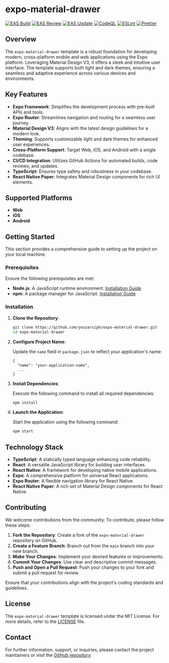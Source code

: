 # expo-material-drawer

[![EAS Build](https://github.com/youzarsiph/expo-material-drawer/actions/workflows/eas-build.yml/badge.svg)](https://github.com/youzarsiph/expo-material-drawer/actions/workflows/eas-build.yml)
[![EAS Review](https://github.com/youzarsiph/expo-material-drawer/actions/workflows/eas-reviews.yml/badge.svg)](https://github.com/youzarsiph/expo-material-drawer/actions/workflows/eas-reviews.yml)
[![EAS Update](https://github.com/youzarsiph/expo-material-drawer/actions/workflows/eas-update.yml/badge.svg)](https://github.com/youzarsiph/expo-material-drawer/actions/workflows/eas-update.yml)
[![CodeQL](https://github.com/youzarsiph/expo-material-drawer/actions/workflows/codeql.yml/badge.svg)](https://github.com/youzarsiph/expo-material-drawer/actions/workflows/codeql.yml)
[![ESLint](https://github.com/youzarsiph/expo-material-drawer/actions/workflows/eslint.yml/badge.svg)](https://github.com/youzarsiph/expo-material-drawer/actions/workflows/eslint.yml)
[![Prettier](https://github.com/youzarsiph/expo-material-drawer/actions/workflows/prettier.yml/badge.svg)](https://github.com/youzarsiph/expo-material-drawer/actions/workflows/prettier.yml)

## Overview

The `expo-material-drawer` template is a robust foundation for developing modern, cross-platform mobile and web applications using the Expo platform. Leveraging Material Design V3, it offers a sleek and intuitive user interface. The template supports both light and dark themes, ensuring a seamless and adaptive experience across various devices and environments.

## Key Features

- **Expo Framework**: Simplifies the development process with pre-built APIs and tools.
- **Expo Router**: Streamlines navigation and routing for a seamless user journey.
- **Material Design V3**: Aligns with the latest design guidelines for a modern look.
- **Theming**: Supports customizable light and dark themes for enhanced user experiences.
- **Cross-Platform Support**: Target Web, iOS, and Android with a single codebase.
- **CI/CD Integration**: Utilizes GitHub Actions for automated builds, code reviews, and updates.
- **TypeScript**: Ensures type safety and robustness in your codebase.
- **React Native Paper**: Integrates Material Design components for rich UI elements.

## Supported Platforms

- **Web**
- **iOS**
- **Android**

## Getting Started

This section provides a comprehensive guide to setting up the project on your local machine.

### Prerequisites

Ensure the following prerequisites are met:

- **Node.js**: A JavaScript runtime environment. [Installation Guide](https://nodejs.org/en/download/)
- **npm**: A package manager for JavaScript. [Installation Guide](https://docs.npmjs.com/downloading-and-installing-node-js-and-npm)

### Installation

1. **Clone the Repository**:

   ```bash
   git clone https://github.com/youzarsiph/expo-material-drawer.git
   cd expo-material-drawer
   ```

2. **Configure Project Name**:

   Update the `name` field in `package.json` to reflect your application's name:

   ```jsonc
   {
     "name": "your-application-name",
     ...
   }
   ```

3. **Install Dependencies**:

   Execute the following command to install all required dependencies:

   ```bash
   npm install
   ```

4. **Launch the Application**:

   Start the application using the following command:

   ```bash
   npm start
   ```

## Technology Stack

- **TypeScript**: A statically typed language enhancing code reliability.
- **React**: A versatile JavaScript library for building user interfaces.
- **React Native**: A framework for developing native mobile applications.
- **Expo**: A comprehensive platform for universal React applications.
- **Expo Router**: A flexible navigation library for React Native.
- **React Native Paper**: A rich set of Material Design components for React Native.

## Contributing

We welcome contributions from the community. To contribute, please follow these steps:

1. **Fork the Repository**: Create a fork of the `expo-material-drawer` repository on GitHub.
2. **Create a Feature Branch**: Branch out from the `main` branch into your new branch.
3. **Make Your Changes**: Implement your desired features or improvements.
4. **Commit Your Changes**: Use clear and descriptive commit messages.
5. **Push and Open a Pull Request**: Push your changes to your fork and submit a pull request for review.

Ensure that your contributions align with the project's coding standards and guidelines.

## License

The `expo-material-drawer` template is licensed under the MIT License. For more details, refer to the [LICENSE](LICENSE) file.

## Contact

For further information, support, or inquiries, please contact the project maintainers or visit the [GitHub repository](https://github.com/youzarsiph/expo-material-drawer).
